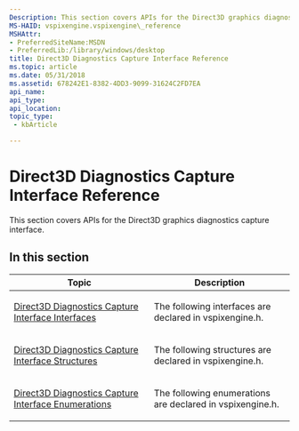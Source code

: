```yaml
---
Description: This section covers APIs for the Direct3D graphics diagnostics capture interface.
MS-HAID: vspixengine.vspixengine\_reference
MSHAttr:
- PreferredSiteName:MSDN
- PreferredLib:/library/windows/desktop
title: Direct3D Diagnostics Capture Interface Reference
ms.topic: article
ms.date: 05/31/2018
ms.assetid: 678242E1-8382-4DD3-9099-31624C2FD7EA
api_name: 
api_type: 
api_location: 
topic_type: 
 - kbArticle

---
```


# <span id="vspixengine.vspixengine_reference"></span>Direct3D Diagnostics Capture Interface Reference

This section covers APIs for the Direct3D graphics diagnostics capture interface.

## <span id="in_this_section"></span>In this section

<table><colgroup><col style="width: 50%" /><col style="width: 50%" /></colgroup><thead><tr class="header"><th>Topic</th><th>Description</th></tr></thead><tbody><tr class="odd"><td><p><a href="vspixengine-interfaces.md">Direct3D Diagnostics Capture Interface Interfaces</a></p></td><td><p>The following interfaces are declared in vspixengine.h.</p></td></tr><tr class="even"><td><p><a href="vspixengine-structures.md">Direct3D Diagnostics Capture Interface Structures</a></p></td><td><p>The following structures are declared in vspixengine.h.</p></td></tr><tr class="odd"><td><p><a href="vspixengine-enumerations.md">Direct3D Diagnostics Capture Interface Enumerations</a></p></td><td><p>The following enumerations are declared in vspixengine.h.</p></td></tr></tbody></table>

 

 

 



